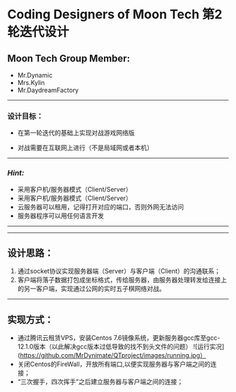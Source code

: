 # Coding Designers of Moon Tech 第2轮迭代设计

## __Moon Tech Group Member:__
* Mr.Dynamic
* Mrs.Kylin
* Mr.DaydreamFactory
- - - 

### 设计目标：
* 在第一轮迭代的基础上实现对战游戏网络版

* 对战需要在互联网上进行（不是局域网或者本机）

- - - 

### _Hint:_
* 采用客户机/服务器模式（Client/Server）
* 采用客户机/服务器模式（Client/Server）
* 云服务器可以租用，记得打开对应的端口，否则外网无法访问
* 服务器程序可以用任何语言开发
---

- - -
## 设计思路：
1. 通过socket协议实现服务器端（Server）与客户端（Client）的沟通联系；
2. 客户端将落子数据打包成坐标格式，传给服务器，由服务器处理转发给连接上的另一客户端，实现通过公网的实时五子棋网络对战。
---
## 实现方式：
* 通过腾讯云租赁VPS，安装Centos 7.6镜像系统，更新服务器gcc库至gcc-12.1.0版本（以此解决gcc版本过低导致的找不到头文件的问题）
![运行实况](https://github.com/MrDynimate/QTproject/images/running.jpg）
* 关闭Centos的FireWall，开放所有端口,以便实现服务器与客户端之间的连接；
* “三次握手，四次挥手”之后建立服务器与客户端之间的连接；
